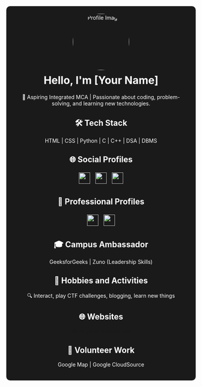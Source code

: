 <div style="background-color: #1a1a1a; color: #ffffff; padding: 20px; border-radius: 10px; text-align: center;">

  <!-- Profile Image with Hover Effect -->
  <div style="position: relative; display: inline-block;">
    <img src="your_profile_image_url.jpg" alt="Profile Image" style="border-radius: 50%; width: 150px; height: 150px; transition: transform 0.3s;">
    <div style="position: absolute; top: 0; left: 0; width: 100%; height: 100%; background-color: rgba(0, 0, 0, 0.5); border-radius: 50%; opacity: 0; display: flex; justify-content: center; align-items: center; transition: opacity 0.3s;">
      <p style="font-size: 18px; font-weight: bold; cursor: pointer; margin: 0;">View Profile</p>
    </div>
  </div>

  <!-- Introduction -->
  <h1 style="margin-top: 10px;">Hello, I'm [Your Name]</h1>
  <p>🚀 Aspiring Integrated MCA | Passionate about coding, problem-solving, and learning new technologies.</p>

  <!-- Tech Stack -->
  <h2>🛠️ Tech Stack</h2>
  <p>HTML | CSS | Python | C | C++ | DSA | DBMS</p>

  <!-- Social Profiles with Icons -->
  <h2>🌐 Social Profiles</h2>
  <a href="https://twitter.com/your_twitter" target="_blank"><img src="twitter_icon.png" alt="Twitter" style="width: 30px; height: 30px; margin: 5px; transition: transform 0.3s;"></a>
  <a href="https://instagram.com/your_instagram" target="_blank"><img src="instagram_icon.png" alt="Instagram" style="width: 30px; height: 30px; margin: 5px; transition: transform 0.3s;"></a>
  <a href="https://t.me/your_telegram" target="_blank"><img src="telegram_icon.png" alt="Telegram" style="width: 30px; height: 30px; margin: 5px; transition: transform 0.3s;"></a>

  <!-- Professional Profiles with Icons -->
  <h2>👔 Professional Profiles</h2>
  <a href="https://linkedin.com/in/your_linkedin" target="_blank"><img src="linkedin_icon.png" alt="LinkedIn" style="width: 30px; height: 30px; margin: 5px; transition: transform 0.3s;"></a>
  <a href="https://github.com/your_github" target="_blank"><img src="github_icon.png" alt="GitHub" style="width: 30px; height: 30px; margin: 5px; transition: transform 0.3s;"></a>
  <!-- Add more professional profiles with icons -->

  <!-- Campus Ambassador Roles -->
  <h2>🎓 Campus Ambassador</h2>
  <p>GeeksforGeeks | Zuno (Leadership Skills)</p>

  <!-- Hobbies and Activities -->
  <h2>🌟 Hobbies and Activities</h2>
  <p>🔍 Interact, play CTF challenges, blogging, learn new things</p>

  <!-- Websites -->
  <h2>🌐 Websites</h2>
  <a href="https://ip1jnvkarauli.blogspot.com" target="_blank">ip1jnvkarauli.blogspot.com</a>

  <!-- Volunteer Work -->
  <h2>🤝 Volunteer Work</h2>
  <p>Google Map | Google CloudSource</p>

</div>
